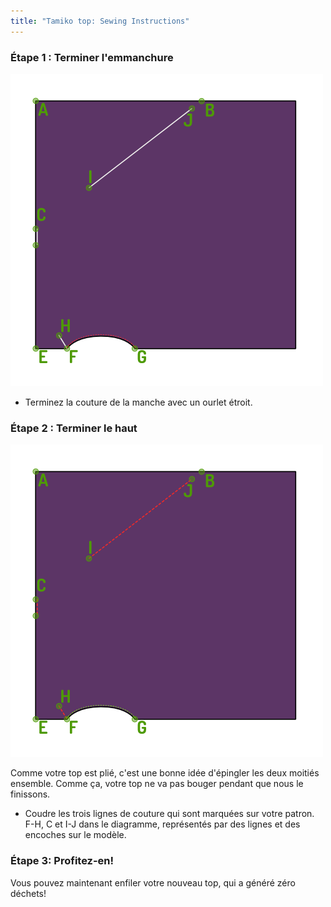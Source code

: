 ```yaml
---
title: "Tamiko top: Sewing Instructions"
---
```


### Étape 1 : Terminer l'emmanchure

![Étape : Terminer la couture de la manche](step03.png)

- Terminez la couture de la manche avec un ourlet étroit.

### Étape 2 : Terminer le haut

![Coudre les trois lignes de couture qui sont marquées sur votre patron](step04.png)

<Note>

Comme votre top est plié, c'est une bonne idée d'épingler les deux moitiés ensemble.
Comme ça, votre top ne va pas bouger pendant que nous le finissons.

</Note>

- Coudre les trois lignes de couture qui sont marquées sur votre patron. F-H, C et I-J dans le diagramme, représentés par des lignes et des encoches sur le modèle.

### Étape 3: Profitez-en!

Vous pouvez maintenant enfiler votre nouveau top, qui a généré zéro déchets!
